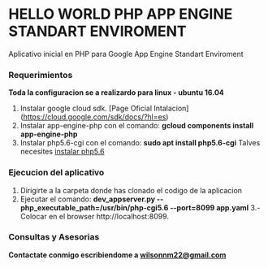# HELLO WORLD PHP APP ENGINE STANDART ENVIROMENT

Aplicativo inicial en PHP para Google App Engine 
Standart Enviroment

### Requerimientos

**Toda la configuracion se a realizardo para linux - ubuntu 16.04**

1. Instalar google cloud sdk. [Page Oficial Intalacion] (https://cloud.google.com/sdk/docs/?hl=es)
2. Instalar app-engine-php con el comando:
	**gcloud components install app-engine-php**
3. Instalar php5.6-cgi con el comando:
	**sudo apt install php5.6-cgi**
   Talves necesites [instalar php5.6]( http://www.ingdiaz.org/cambiar-version-php-7-0-php-5-6-ubuntu-16-04/)
  
### Ejecucion del aplicativo

1. Dirigirte a la carpeta donde has clonado el codigo de la aplicacion
2. Ejecutar el comando:
	**dev_appserver.py --php_executable_path=/usr/bin/php-cgi5.6 --port=8099 app.yaml**
3.-Colocar en el browser http://localhost:8099.

### Consultas y Asesorias

**Contactate conmigo escribiendome a wilsonnm22@gmail.com**

